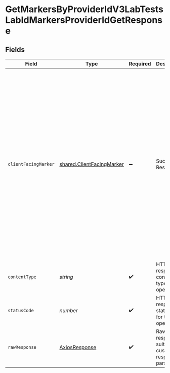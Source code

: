 # GetMarkersByProviderIdV3LabTestsLabIdMarkersProviderIdGetResponse


## Fields

| Field                                                                                                                                                                                                                                                                                              | Type                                                                                                                                                                                                                                                                                               | Required                                                                                                                                                                                                                                                                                           | Description                                                                                                                                                                                                                                                                                        | Example                                                                                                                                                                                                                                                                                            |
| -------------------------------------------------------------------------------------------------------------------------------------------------------------------------------------------------------------------------------------------------------------------------------------------------- | -------------------------------------------------------------------------------------------------------------------------------------------------------------------------------------------------------------------------------------------------------------------------------------------------- | -------------------------------------------------------------------------------------------------------------------------------------------------------------------------------------------------------------------------------------------------------------------------------------------------- | -------------------------------------------------------------------------------------------------------------------------------------------------------------------------------------------------------------------------------------------------------------------------------------------------- | -------------------------------------------------------------------------------------------------------------------------------------------------------------------------------------------------------------------------------------------------------------------------------------------------- |
| `clientFacingMarker`                                                                                                                                                                                                                                                                               | [shared.ClientFacingMarker](../../../sdk/models/shared/clientfacingmarker.md)                                                                                                                                                                                                                      | :heavy_minus_sign:                                                                                                                                                                                                                                                                                 | Successful Response                                                                                                                                                                                                                                                                                | {<br/>"id": 1,<br/>"name": "Hemoglobin A1c",<br/>"slug": "hemoglobin-a1c",<br/>"description": "Hemoglobin A1c is a form of hemoglobin that is measured identify your average blood sugar levels over the past 3 months.",<br/>"lab_id": 1,<br/>"provider_id": "1234",<br/>"type": "biomarker",<br/>"unit": "%",<br/>"price": "10.00"<br/>} |
| `contentType`                                                                                                                                                                                                                                                                                      | *string*                                                                                                                                                                                                                                                                                           | :heavy_check_mark:                                                                                                                                                                                                                                                                                 | HTTP response content type for this operation                                                                                                                                                                                                                                                      |                                                                                                                                                                                                                                                                                                    |
| `statusCode`                                                                                                                                                                                                                                                                                       | *number*                                                                                                                                                                                                                                                                                           | :heavy_check_mark:                                                                                                                                                                                                                                                                                 | HTTP response status code for this operation                                                                                                                                                                                                                                                       |                                                                                                                                                                                                                                                                                                    |
| `rawResponse`                                                                                                                                                                                                                                                                                      | [AxiosResponse](https://axios-http.com/docs/res_schema)                                                                                                                                                                                                                                            | :heavy_check_mark:                                                                                                                                                                                                                                                                                 | Raw HTTP response; suitable for custom response parsing                                                                                                                                                                                                                                            |                                                                                                                                                                                                                                                                                                    |